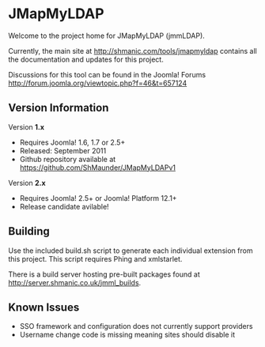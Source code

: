 <h1>JMapMyLDAP</h1>
<p>Welcome to the project home for JMapMyLDAP (jmmLDAP).</p>
<p>Currently, the main site at <a href="http://shmanic.com/tools/jmapmyldap">http://shmanic.com/tools/jmapmyldap</a> contains all the documentation and updates for this project.
<p>Discussions for this tool can be found in the Joomla! Forums <a href="http://forum.joomla.org/viewtopic.php?f=46&t=657124">http://forum.joomla.org/viewtopic.php?f=46&t=657124</a></p>

<h2>Version Information</h2>
<p>Version <strong>1.x</strong></p>
<ul>
 <li>Requires Joomla! 1.6, 1.7 or 2.5+</li>
 <li>Released: September 2011</li>
 <li>Github repository available at <a href="https://github.com/ShMaunder/JMapMyLDAPv1">https://github.com/ShMaunder/JMapMyLDAPv1</a></li>
</ul>

<p>Version <strong>2.x</strong></p>
<ul>
 <li>Requires Joomla! 2.5+ or Joomla! Platform 12.1+</li>
 <li>Release candidate avilable!</li>
</ul>

<h2>Building</h2>
<p>Use the included build.sh script to generate each individual extension from this project. This script requires Phing and xmlstarlet.</p>
<p>There is a build server hosting pre-built packages found at <a href="http://server.shmanic.co.uk/jmml_builds">http://server.shmanic.co.uk/jmml_builds</a>.</p>

<h2>Known Issues</h2>
<ul>
 <li>SSO framework and configuration does not currently support providers</li>
 <li>Username change code is missing meaning sites should disable it</li>
</ul>
